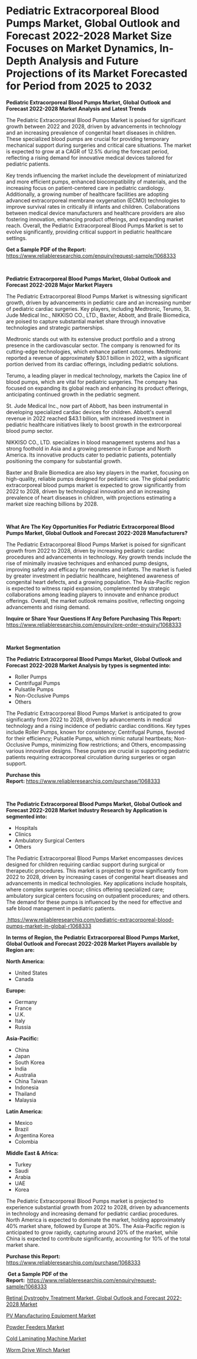 <p><h1>Pediatric Extracorporeal Blood Pumps Market, Global Outlook and Forecast 2022-2028 Market Size Focuses on Market Dynamics, In-Depth Analysis and Future Projections of its Market Forecasted for Period from 2025 to 2032</h1></p><p><strong>Pediatric Extracorporeal Blood Pumps Market, Global Outlook and Forecast 2022-2028 Market Analysis and Latest Trends</strong></p>
<p><p>The Pediatric Extracorporeal Blood Pumps Market is poised for significant growth between 2022 and 2028, driven by advancements in technology and an increasing prevalence of congenital heart diseases in children. These specialized blood pumps are crucial for providing temporary mechanical support during surgeries and critical care situations. The market is expected to grow at a CAGR of 12.5% during the forecast period, reflecting a rising demand for innovative medical devices tailored for pediatric patients.</p><p>Key trends influencing the market include the development of miniaturized and more efficient pumps, enhanced biocompatibility of materials, and the increasing focus on patient-centered care in pediatric cardiology. Additionally, a growing number of healthcare facilities are adopting advanced extracorporeal membrane oxygenation (ECMO) technologies to improve survival rates in critically ill infants and children. Collaborations between medical device manufacturers and healthcare providers are also fostering innovation, enhancing product offerings, and expanding market reach. Overall, the Pediatric Extracorporeal Blood Pumps Market is set to evolve significantly, providing critical support in pediatric healthcare settings.</p></p>
<p><strong>Get a Sample PDF of the Report:&nbsp;</strong> <a href="https://www.reliableresearchiq.com/enquiry/request-sample/1068333?utm_campaign=3116&utm_medium=2&utm_source=Github&utm_content=ia&utm_term=21032025&utm_id=pediatric-extracorporeal-blood-pumps-market-global-outlook-and-forecast-2022-2028">https://www.reliableresearchiq.com/enquiry/request-sample/1068333</a></p>
<p>&nbsp;</p>
<p><strong>Pediatric Extracorporeal Blood Pumps Market, Global Outlook and Forecast 2022-2028 Major Market Players</strong></p>
<p><p>The Pediatric Extracorporeal Blood Pumps Market is witnessing significant growth, driven by advancements in pediatric care and an increasing number of pediatric cardiac surgeries. Key players, including Medtronic, Terumo, St. Jude Medical Inc., NIKKISO CO., LTD., Baxter, Abbott, and Braile Biomedica, are poised to capture substantial market share through innovative technologies and strategic partnerships.</p><p>Medtronic stands out with its extensive product portfolio and a strong presence in the cardiovascular sector. The company is renowned for its cutting-edge technologies, which enhance patient outcomes. Medtronic reported a revenue of approximately $30.1 billion in 2022, with a significant portion derived from its cardiac offerings, including pediatric solutions.</p><p>Terumo, a leading player in medical technology, markets the Capiox line of blood pumps, which are vital for pediatric surgeries. The company has focused on expanding its global reach and enhancing its product offerings, anticipating continued growth in the pediatric segment.</p><p>St. Jude Medical Inc., now part of Abbott, has been instrumental in developing specialized cardiac devices for children. Abbott's overall revenue in 2022 reached $43.1 billion, with increased investment in pediatric healthcare initiatives likely to boost growth in the extrcorporeal blood pump sector.</p><p>NIKKISO CO., LTD. specializes in blood management systems and has a strong foothold in Asia and a growing presence in Europe and North America. Its innovative products cater to pediatric patients, potentially positioning the company for substantial growth.</p><p>Baxter and Braile Biomedica are also key players in the market, focusing on high-quality, reliable pumps designed for pediatric use. The global pediatric extracorporeal blood pumps market is expected to grow significantly from 2022 to 2028, driven by technological innovation and an increasing prevalence of heart diseases in children, with projections estimating a market size reaching billions by 2028.</p></p>
<p>&nbsp;</p>
<p><strong>What Are The Key Opportunities For Pediatric Extracorporeal Blood Pumps Market, Global Outlook and Forecast 2022-2028 Manufacturers?</strong></p>
<p><p>The Pediatric Extracorporeal Blood Pumps Market is poised for significant growth from 2022 to 2028, driven by increasing pediatric cardiac procedures and advancements in technology. Key growth trends include the rise of minimally invasive techniques and enhanced pump designs, improving safety and efficacy for neonates and infants. The market is fueled by greater investment in pediatric healthcare, heightened awareness of congenital heart defects, and a growing population. The Asia-Pacific region is expected to witness rapid expansion, complemented by strategic collaborations among leading players to innovate and enhance product offerings. Overall, the market outlook remains positive, reflecting ongoing advancements and rising demand.</p></p>
<p><strong>Inquire or Share Your Questions If Any Before Purchasing This Report:</strong> <a href="https://www.reliableresearchiq.com/enquiry/pre-order-enquiry/1068333?utm_campaign=3116&utm_medium=2&utm_source=Github&utm_content=ia&utm_term=21032025&utm_id=pediatric-extracorporeal-blood-pumps-market-global-outlook-and-forecast-2022-2028">https://www.reliableresearchiq.com/enquiry/pre-order-enquiry/1068333</a></p>
<p>&nbsp;</p>
<p><strong>Market Segmentation</strong></p>
<p><strong>The Pediatric Extracorporeal Blood Pumps Market, Global Outlook and Forecast 2022-2028 Market Analysis by types is segmented into:</strong></p>
<p><ul><li>Roller Pumps</li><li>Centrifugal Pumps</li><li>Pulsatile Pumps</li><li>Non-Occlusive Pumps</li><li>Others</li></ul></p>
<p><p>The Pediatric Extracorporeal Blood Pumps Market is anticipated to grow significantly from 2022 to 2028, driven by advancements in medical technology and a rising incidence of pediatric cardiac conditions. Key types include Roller Pumps, known for consistency; Centrifugal Pumps, favored for their efficiency; Pulsatile Pumps, which mimic natural heartbeats; Non-Occlusive Pumps, minimizing flow restrictions; and Others, encompassing various innovative designs. These pumps are crucial in supporting pediatric patients requiring extracorporeal circulation during surgeries or organ support.</p></p>
<p><strong>Purchase this Report:&nbsp;</strong><a href="https://www.reliableresearchiq.com/purchase/1068333?utm_campaign=3116&utm_medium=2&utm_source=Github&utm_content=ia&utm_term=21032025&utm_id=pediatric-extracorporeal-blood-pumps-market-global-outlook-and-forecast-2022-2028">https://www.reliableresearchiq.com/purchase/1068333</a></p>
<p>&nbsp;</p>
<p><strong>The Pediatric Extracorporeal Blood Pumps Market, Global Outlook and Forecast 2022-2028 Market Industry Research by Application is segmented into:</strong></p>
<p><ul><li>Hospitals</li><li>Clinics</li><li>Ambulatory Surgical Centers</li><li>Others</li></ul></p>
<p><p>The Pediatric Extracorporeal Blood Pumps Market encompasses devices designed for children requiring cardiac support during surgical or therapeutic procedures. This market is projected to grow significantly from 2022 to 2028, driven by increasing cases of congenital heart diseases and advancements in medical technologies. Key applications include hospitals, where complex surgeries occur; clinics offering specialized care; ambulatory surgical centers focusing on outpatient procedures; and others. The demand for these pumps is influenced by the need for effective and safe blood management in pediatric patients.</p></p>
<p><a href="https://www.reliableresearchiq.com/pediatric-extracorporeal-blood-pumps-market-in-global-r1068333?utm_campaign=3116&utm_medium=2&utm_source=Github&utm_content=ia&utm_term=21032025&utm_id=pediatric-extracorporeal-blood-pumps-market-global-outlook-and-forecast-2022-2028">&nbsp;https://www.reliableresearchiq.com/pediatric-extracorporeal-blood-pumps-market-in-global-r1068333</a></p>
<p><strong>In terms of Region, the Pediatric Extracorporeal Blood Pumps Market, Global Outlook and Forecast 2022-2028 Market Players available by Region are:</strong></p>
<p>
    <p> <strong> North America: </strong>
        <ul>
            <li>United States</li>
            <li>Canada</li>
        </ul>
        </p> 
    <p> <strong> Europe: </strong>
        <ul>
            <li>Germany</li>
            <li>France</li>
            <li>U.K.</li>
            <li>Italy</li>
            <li>Russia</li>
        </ul>
        </p> 
    <p> <strong> Asia-Pacific: </strong>
        <ul>
            <li>China</li>
            <li>Japan</li>
            <li>South Korea</li>
            <li>India</li>
            <li>Australia</li>
            <li>China Taiwan</li>
            <li>Indonesia</li>
            <li>Thailand</li>
            <li>Malaysia</li>
        </ul>
        </p> 
    <p> <strong> Latin America: </strong>
        <ul>
            <li>Mexico</li>
            <li>Brazil</li>
            <li>Argentina Korea</li>
            <li>Colombia</li>
        </ul>
        </p> 
    <p> <strong> Middle East & Africa: </strong>
        <ul>
            <li>Turkey</li>
            <li>Saudi</li>
            <li>Arabia</li>
            <li>UAE</li>
            <li>Korea</li>
        </ul>
    </p>
    </p>
<p><p>The Pediatric Extracorporeal Blood Pumps market is projected to experience substantial growth from 2022 to 2028, driven by advancements in technology and increasing demand for pediatric cardiac procedures. North America is expected to dominate the market, holding approximately 40% market share, followed by Europe at 30%. The Asia-Pacific region is anticipated to grow rapidly, capturing around 20% of the market, while China is expected to contribute significantly, accounting for 10% of the total market share.</p></p>
<p><strong>Purchase this Report: </strong><a href="https://www.reliableresearchiq.com/purchase/1068333?utm_campaign=3116&utm_medium=2&utm_source=Github&utm_content=ia&utm_term=21032025&utm_id=pediatric-extracorporeal-blood-pumps-market-global-outlook-and-forecast-2022-2028">https://www.reliableresearchiq.com/purchase/1068333</a></p>
<p>&nbsp;<strong>Get a Sample PDF of the Report:&nbsp;&nbsp;</strong><a href="https://www.reliableresearchiq.com/enquiry/request-sample/1068333?utm_campaign=3116&utm_medium=2&utm_source=Github&utm_content=ia&utm_term=21032025&utm_id=pediatric-extracorporeal-blood-pumps-market-global-outlook-and-forecast-2022-2028">https://www.reliableresearchiq.com/enquiry/request-sample/1068333</a></p>
<p><strong></strong></p>
<p><p><a href="https://github.com/leopardmicheal7019/Market-Research-Report-List-1/blob/main/retinal-dystrophy-treatment-market-global-outlook-and-forecast-2022-2028-market.md?utm_campaign=3116&utm_medium=2&utm_source=Github&utm_content=ia&utm_term=21032025&utm_id=pediatric-extracorporeal-blood-pumps-market-global-outlook-and-forecast-2022-2028">Retinal Dystrophy Treatment Market, Global Outlook and Forecast 2022-2028 Market</a></p><p><a href="https://www.linkedin.com/pulse/pv-manufacturing-equipment-market-consolidation-impact-structure-liyde?utm_campaign=3116&utm_medium=2&utm_source=Github&utm_content=ia&utm_term=21032025&utm_id=pediatric-extracorporeal-blood-pumps-market-global-outlook-and-forecast-2022-2028">PV Manufacturing Equipment Market</a></p><p><a href="https://www.linkedin.com/pulse/detailed-report-thesize-dynamics-expected-growth-15-cagrof-ypfhe?utm_campaign=3116&utm_medium=2&utm_source=Github&utm_content=ia&utm_term=21032025&utm_id=pediatric-extracorporeal-blood-pumps-market-global-outlook-and-forecast-2022-2028">Powder Feeders Market</a></p><p><a href="https://www.linkedin.com/pulse/cold-laminating-machine-market-report-analyzing-competitive-kkyie?utm_campaign=3116&utm_medium=2&utm_source=Github&utm_content=ia&utm_term=21032025&utm_id=pediatric-extracorporeal-blood-pumps-market-global-outlook-and-forecast-2022-2028">Cold Laminating Machine Market</a></p><p><a href="https://www.linkedin.com/pulse/global-worm-drive-winch-market-analysis-explosive-growth-ycxbe?utm_campaign=3116&utm_medium=2&utm_source=Github&utm_content=ia&utm_term=21032025&utm_id=pediatric-extracorporeal-blood-pumps-market-global-outlook-and-forecast-2022-2028">Worm Drive Winch Market</a></p></p>